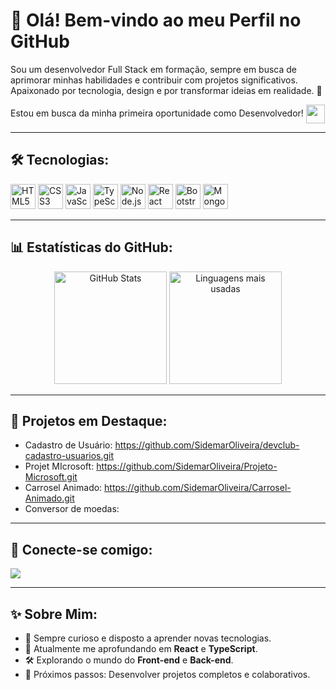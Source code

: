 # 👋 Olá! Bem-vindo ao meu Perfil no GitHub

Sou um desenvolvedor Full Stack em formação, sempre em busca de aprimorar minhas habilidades e contribuir com projetos significativos. Apaixonado por tecnologia, design e por transformar ideias em realidade. 🚀
<br>
<p>Estou em busca da minha primeira oportunidade como Desenvolvedor! <img src="https://github.com/user-attachments/assets/2600a0f8-1a27-460e-9589-c748f1f6bd08" align=center height="30"</p>

---

## 🛠 Tecnologias:
<p align="left">
  <img src="https://cdn.jsdelivr.net/gh/devicons/devicon/icons/html5/html5-original.svg" height="40" alt="HTML5" />
  <img src="https://cdn.jsdelivr.net/gh/devicons/devicon/icons/css3/css3-original.svg" height="40" alt="CSS3" />
  <img src="https://cdn.jsdelivr.net/gh/devicons/devicon/icons/javascript/javascript-original.svg" height="40" alt="JavaScript" />
  <img src="https://cdn.jsdelivr.net/gh/devicons/devicon/icons/typescript/typescript-original.svg" height="40" alt="TypeScript" />
  <img src="https://cdn.jsdelivr.net/gh/devicons/devicon/icons/nodejs/nodejs-original.svg" height="40" alt="Node.js" />
  <img src="https://cdn.jsdelivr.net/gh/devicons/devicon/icons/react/react-original.svg" height="40" alt="React" />
  <img src="https://cdn.jsdelivr.net/gh/devicons/devicon/icons/bootstrap/bootstrap-original.svg" height="40" alt="Bootstrap" />
  <img src="https://cdn.jsdelivr.net/gh/devicons/devicon/icons/mongodb/mongodb-original.svg" height="40" alt="MongoDB" />
</p>

---

## 📊 Estatísticas do GitHub:
<p align="center">
  <img height="180em" src="https://github-readme-stats.vercel.app/api?username=SidemarOliveira&show_icons=true&theme=dark" alt="GitHub Stats" />
  <img height="180em" src="https://github-readme-stats.vercel.app/api/top-langs/?username=SidemarOliveira&layout=compact&theme=dark" alt="Linguagens mais usadas" /> 
</p>

---

## 📂 Projetos em Destaque:
- Cadastro de Usuário: https://github.com/SidemarOliveira/devclub-cadastro-usuarios.git
- Projet MIcrosoft: https://github.com/SidemarOliveira/Projeto-Microsoft.git
- Carrosel Animado: https://github.com/SidemarOliveira/Carrosel-Animado.git
- Conversor de moedas:

---

## 🚀 Conecte-se comigo:
<p align="left">
  <a href="https://www.linkedin.com/in/Sidemar-Silva" target="_blank">
    <img src="https://img.icons8.com/?size=30&id=98960&format=png"/>
  </a>
</p>

---

## ✨ Sobre Mim:
- 🎯 Sempre curioso e disposto a aprender novas tecnologias.
- 📖 Atualmente me aprofundando em **React** e **TypeScript**.
- 🛠️ Explorando o mundo do **Front-end** e **Back-end**.
- 🥅 Próximos passos: Desenvolver projetos completos e colaborativos.

